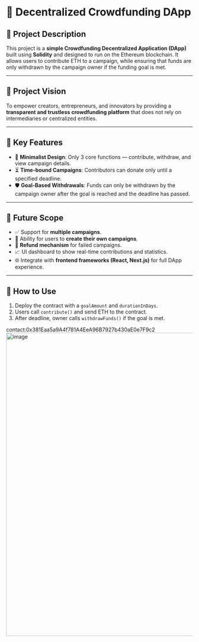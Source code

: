 # 🚀 Decentralized Crowdfunding DApp

## 📝 Project Description

This project is a **simple Crowdfunding Decentralized Application (DApp)** built using **Solidity** and designed to run on the Ethereum blockchain. It allows users to contribute ETH to a campaign, while ensuring that funds are only withdrawn by the campaign owner if the funding goal is met.

---

## 🌟 Project Vision

To empower creators, entrepreneurs, and innovators by providing a **transparent and trustless crowdfunding platform** that does not rely on intermediaries or centralized entities.

---

## 🔑 Key Features

- 🧾 **Minimalist Design**: Only 3 core functions — contribute, withdraw, and view campaign details.
- ⏳ **Time-bound Campaigns**: Contributors can donate only until a specified deadline.
- 🛡️ **Goal-Based Withdrawals**: Funds can only be withdrawn by the campaign owner after the goal is reached and the deadline has passed.

---

## 🚀 Future Scope

- ✅ Support for **multiple campaigns**.
- 👥 Ability for users to **create their own campaigns**.
- 🔄 **Refund mechanism** for failed campaigns.
- 📈 UI dashboard to show real-time contributions and statistics.
- 🌐 Integrate with **frontend frameworks (React, Next.js)** for full DApp experience.

---

## 📌 How to Use

1. Deploy the contract with a `goalAmount` and `durationInDays`.
2. Users call `contribute()` and send ETH to the contract.
3. After deadline, owner calls `withdrawFunds()` if the goal is met.

contact:0x381Eaa5a9A4f781A4EeA96B7927b430aE0e7F9c2
<img width="1880" height="817" alt="image" src="https://github.com/user-attachments/assets/7996268d-17d0-4615-83ae-728c344fca4c" />
